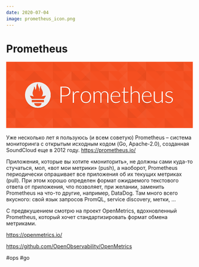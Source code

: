 ```yaml
---
date: 2020-07-04
image: prometheus_icon.png
---
```


# Prometheus

![Prometheus logo](prometheus.png "Prometheus logo")

Уже несколько лет я пользуюсь (и всем советую) Prometheus – система мониторинга с открытым исходным кодом (Go, Apache-2.0), созданная SoundCloud еще в 2012 году.
https://prometheus.io/

Приложения, которые вы хотите «мониторить», не должны сами куда-то стучаться, мол, «вот мои метрики» (push), а наоборот, Prometheus периодически опрашивает все приложения об их текущих метриках (pull). При этом хорошо определен формат ожидаемого текстового ответа от приложения, что позволяет, при желании, заменить Prometheus на что-то другие, например, DataDog.
Там много всего вкусного: свой язык запросов PromQL, service discovery, метки, ...

С предвкушением смотрю на проект OpenMetrics, вдохновленный Prometheus, который хочет стандартизировать формат обмена метриками.

https://openmetrics.io/

https://github.com/OpenObservability/OpenMetrics

#ops #go
